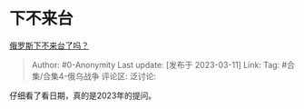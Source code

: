 # 下不来台
[俄罗斯下不来台了吗？](https://www.zhihu.com/question/579007715/answer/2931577294)

> Author: #0-Anonymity
> Last update: [发布于 2023-03-11]
> Link:
> Tag: #合集/合集4-俄乌战争
> 评论区:
> 泛讨论:

仔细看了看日期，真的是2023年的提问。
